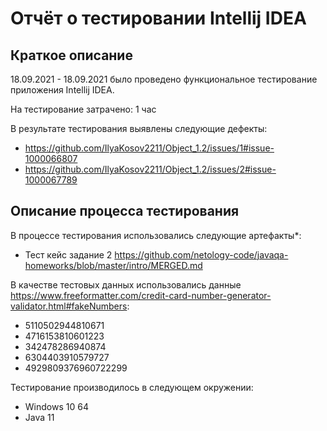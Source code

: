# Отчёт о тестировании Intellij IDEA

## Краткое описание

18.09.2021 - 18.09.2021 было проведено функциональное тестирование приложения Intellij IDEA.

На тестирование затрачено: 1 час

В результате тестирования выявлены следующие дефекты:
* https://github.com/IlyaKosov2211/Object_1.2/issues/1#issue-1000066807
* https://github.com/IlyaKosov2211/Object_1.2/issues/2#issue-1000067789

## Описание процесса тестирования

В процессе тестирования использовались следующие артефакты*:
* Тест кейс задание 2 https://github.com/netology-code/javaqa-homeworks/blob/master/intro/MERGED.md

В качестве тестовых данных использовались данные https://www.freeformatter.com/credit-card-number-generator-validator.html#fakeNumbers:
* 5110502944810671
* 4716153810601223
* 342478286940874
* 6304403910579727
* 4929809376960722299

Тестирование производилось в следующем окружении:
* Windows 10 64
* Java 11